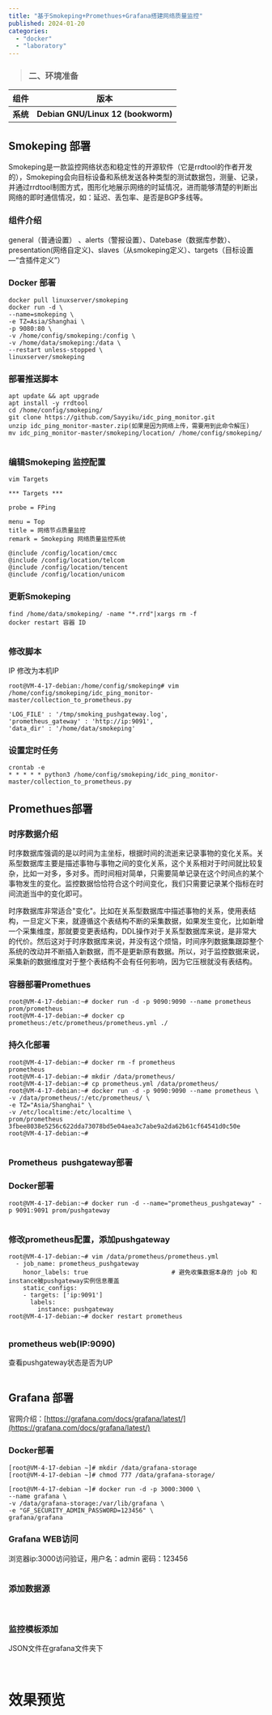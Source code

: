 ```yaml
---
title: "基于Smokeping+Promethues+Grafana搭建网络质量监控"
published: 2024-01-20
categories: 
  - "docker"
  - "laboratory"
---
```


> ### 二、环境准备

| 组件 | **版本** |
| --- | --- |
| **系统** | **Debian GNU/Linux 12 (bookworm)** |

## Smokeping 部署

Smokeping是一款监控网络状态和稳定性的开源软件（它是rrdtool的作者开发的），Smokeping会向目标设备和系统发送各种类型的测试数据包，测量、记录，并通过rrdtool制图方式，图形化地展示网络的时延情况，进而能够清楚的判断出网络的即时通信情况，如：延迟、丢包率、是否是BGP多线等。

### **组件**介绍

general（普通设置） 、alerts（警报设置）、Datebase（数据库参数）、presentation(网络自定义)、slaves（从smokeping定义）、targets（目标设置—“含插件定义”）

### Docker 部署

```shell
docker pull linuxserver/smokeping
docker run -d \
--name=smokeping \
-e TZ=Asia/Shanghai \
-p 9080:80 \
-v /home/config/smokeping:/config \
-v /home/data/smokeping:/data \
--restart unless-stopped \
linuxserver/smokeping
```

### 部署推送脚本

```shell
apt update && apt upgrade
apt install -y rrdtool
cd /home/config/smokeping/
git clone https://github.com/Sayyiku/idc_ping_monitor.git
unzip idc_ping_monitor-master.zip(如果是因为网络上传，需要用到此命令解压)
mv idc_ping_monitor-master/smokeping/location/ /home/config/smokeping/
```

<picture>
    <source srcset="https://s3.catcat.blog/images/2024/01/image-14.avif" type="image/avif">
    <source srcset="https://s3.catcat.blog/images/2024/01/image-14.webp" type="image/webp">
    <img src="https://s3.catcat.blog/images/2024/01/image-14.jpg" alt="" loading="lazy">
</picture>

### 编辑Smokeping 监控配置

```shell
vim Targets
```

```shell
*** Targets ***
 
probe = FPing
 
menu = Top
title = 网络节点质量监控
remark = Smokeping 网络质量监控系统

@include /config/location/cmcc
@include /config/location/telcom
@include /config/location/tencent
@include /config/location/unicom
```

### 更新Smokeping

```shell
find /home/data/smokeping/ -name "*.rrd"|xargs rm -f
docker restart 容器 ID
```

<picture>
    <source srcset="https://s3.catcat.blog/images/2024/01/image-25.avif" type="image/avif">
    <source srcset="https://s3.catcat.blog/images/2024/01/image-25.webp" type="image/webp">
    <img src="https://s3.catcat.blog/images/2024/01/image-25.jpg" alt="" loading="lazy">
</picture>

### 修改脚本

IP 修改为本机IP

```shell
root@VM-4-17-debian:/home/config/smokeping# vim /home/config/smokeping/idc_ping_monitor-master/collection_to_prometheus.py

'LOG_FILE' : '/tmp/smoking_pushgateway.log',
'prometheus_gateway' : 'http://ip:9091', 
'data_dir' : '/home/data/smokeping'
```

### 设置定时任务

```shell
crontab -e 
* * * * * python3 /home/config/smokeping/idc_ping_monitor-master/collection_to_prometheus.py
```

## Promethues部署

### 时序数据介绍

时序数据库强调的是以时间为主坐标，根据时间的流逝来记录事物的变化关系。关系型数据库主要是描述事物与事物之间的变化关系，这个关系相对于时间就比较复杂，比如一对多，多对多。而时间相对简单，只需要简单记录在这个时间点的某个事物发生的变化。监控数据恰恰符合这个时间变化，我们只需要记录某个指标在时间流逝当中的变化即可。

时序数据库非常适合"变化"。比如在关系型数据库中描述事物的关系，使用表结构，一旦定义下来，就遵循这个表结构不断的采集数据，如果发生变化，比如新增一个采集维度，那就要变更表结构，DDL操作对于关系型数据库来说，是非常大的代价。然后这对于时序数据库来说，并没有这个烦恼，时间序列数据集跟踪整个系统的改动并不断插入新数据，而不是更新原有数据。所以，对于监控数据来说，采集新的数据维度对于整个表结构不会有任何影响，因为它压根就没有表结构。

### 容器部署Promethues

```shell
root@VM-4-17-debian:~# docker run -d -p 9090:9090 --name prometheus prom/prometheus
root@VM-4-17-debian:~# docker cp prometheus:/etc/prometheus/prometheus.yml ./
```

### 持久化部署

```shell
root@VM-4-17-debian:~# docker rm -f prometheus
prometheus
root@VM-4-17-debian:~# mkdir /data/prometheus/
root@VM-4-17-debian:~# cp prometheus.yml /data/prometheus/
root@VM-4-17-debian:~# docker run -d -p 9090:9090 --name prometheus \
-v /data/prometheus/:/etc/prometheus/ \
-e TZ="Asia/Shanghai" \
-v /etc/localtime:/etc/localtime \
prom/prometheus
3fbee8038e5256c622dda73078bd5e04aea3c7abe9a2da62b61cf64541d0c50e
root@VM-4-17-debian:~# 
```

<picture>
    <source srcset="https://s3.catcat.blog/images/2024/01/image-15.avif" type="image/avif">
    <source srcset="https://s3.catcat.blog/images/2024/01/image-15.webp" type="image/webp">
    <img src="https://s3.catcat.blog/images/2024/01/image-15.jpg" alt="" loading="lazy">
</picture>

### Prometheus  pushgateway部署

### Docker部署

```shell
root@VM-4-17-debian:~# docker run -d --name="prometheus_pushgateway" -p 9091:9091 prom/pushgateway
```

<picture>
    <source srcset="https://s3.catcat.blog/images/2024/01/image-16.avif" type="image/avif">
    <source srcset="https://s3.catcat.blog/images/2024/01/image-16.webp" type="image/webp">
    <img src="https://s3.catcat.blog/images/2024/01/image-16.jpg" alt="" loading="lazy">
</picture>

### 修改prometheus配置，添加pushgateway

```shell
root@VM-4-17-debian:~# vim /data/prometheus/prometheus.yml
  - job_name: prometheus_pushgateway
    honor_labels: true                       # 避免收集数据本身的 job 和 instance被pushgateway实例信息覆盖
    static_configs:
    - targets: ['ip:9091']
      labels:
        instance: pushgateway
root@VM-4-17-debian:~# docker restart prometheus
```

<picture>
    <source srcset="https://s3.catcat.blog/images/2024/01/image-17.avif" type="image/avif">
    <source srcset="https://s3.catcat.blog/images/2024/01/image-17.webp" type="image/webp">
    <img src="https://s3.catcat.blog/images/2024/01/image-17.jpg" alt="" loading="lazy">
</picture>

### prometheus web(IP:9090)

查看pushgateway状态是否为UP

<picture>
    <source srcset="https://s3.catcat.blog/images/2024/01/image-18.avif" type="image/avif">
    <source srcset="https://s3.catcat.blog/images/2024/01/image-18.webp" type="image/webp">
    <img src="https://s3.catcat.blog/images/2024/01/image-18.jpg" alt="" loading="lazy">
</picture>

## Grafana 部署

官网介绍：[https://grafana.com/docs/grafana/latest/](https://grafana.com/docs/grafana/latest/)

### Docker部署

```shell
[root@VM-4-17-debian ~]# mkdir /data/grafana-storage
[root@VM-4-17-debian ~]# chmod 777 /data/grafana-storage/

[root@VM-4-17-debian ~]# docker run -d -p 3000:3000 \
--name grafana \
-v /data/grafana-storage:/var/lib/grafana \
-e "GF_SECURITY_ADMIN_PASSWORD=123456" \
grafana/grafana
```

### Grafana WEB访问

浏览器ip:3000访问验证，用户名：admin 密码：123456

<picture>
    <source srcset="https://s3.catcat.blog/images/2024/01/image-19.avif" type="image/avif">
    <source srcset="https://s3.catcat.blog/images/2024/01/image-19.webp" type="image/webp">
    <img src="https://s3.catcat.blog/images/2024/01/image-19.jpg" alt="" loading="lazy">
</picture>

### 添加数据源

<picture>
    <source srcset="https://s3.catcat.blog/images/2024/01/image-20.avif" type="image/avif">
    <source srcset="https://s3.catcat.blog/images/2024/01/image-20.webp" type="image/webp">
    <img src="https://s3.catcat.blog/images/2024/01/image-20.jpg" alt="" loading="lazy">
</picture>

<picture>
    <source srcset="https://s3.catcat.blog/images/2024/01/image-21.avif" type="image/avif">
    <source srcset="https://s3.catcat.blog/images/2024/01/image-21.webp" type="image/webp">
    <img src="https://s3.catcat.blog/images/2024/01/image-21.jpg" alt="" loading="lazy">
</picture>

<picture>
    <source srcset="https://s3.catcat.blog/images/2024/01/image-22.avif" type="image/avif">
    <source srcset="https://s3.catcat.blog/images/2024/01/image-22.webp" type="image/webp">
    <img src="https://s3.catcat.blog/images/2024/01/image-22.jpg" alt="" loading="lazy">
</picture>

### 监控模板添加

JSON文件在grafana文件夹下

<picture>
    <source srcset="https://s3.catcat.blog/images/2024/01/image-24.avif" type="image/avif">
    <source srcset="https://s3.catcat.blog/images/2024/01/image-24.webp" type="image/webp">
    <img src="https://s3.catcat.blog/images/2024/01/image-24.jpg" alt="" loading="lazy">
</picture>

<picture>
    <source srcset="https://s3.catcat.blog/images/2024/01/image-23.avif" type="image/avif">
    <source srcset="https://s3.catcat.blog/images/2024/01/image-23.webp" type="image/webp">
    <img src="https://s3.catcat.blog/images/2024/01/image-23.jpg" alt="" loading="lazy">
</picture>

# 效果预览

<picture>
    <source srcset="https://s3.catcat.blog/images/2024/01/image-27.avif" type="image/avif">
    <source srcset="https://s3.catcat.blog/images/2024/01/image-27.webp" type="image/webp">
    <img src="https://s3.catcat.blog/images/2024/01/image-27.jpg" alt="" loading="lazy">
</picture>

<picture>
    <source srcset="https://s3.catcat.blog/images/2024/01/image-28.avif" type="image/avif">
    <source srcset="https://s3.catcat.blog/images/2024/01/image-28.webp" type="image/webp">
    <img src="https://s3.catcat.blog/images/2024/01/image-28.jpg" alt="" loading="lazy">
</picture>
